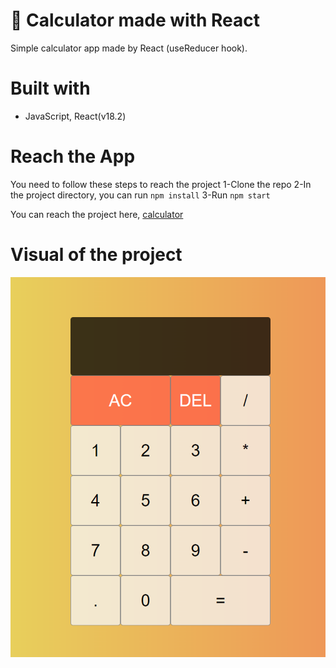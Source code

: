 # 🧮 Calculator made with React

Simple calculator app made by React (useReducer hook).

# Built with

- JavaScript, React(v18.2)

# Reach the App

You need to follow these steps to reach the project
1-Clone the repo
2-In the project directory, you can run `npm install`
3-Run `npm start`

You can reach the project here, [calculator](https://berenvrl.github.io/react-calculator/)

# Visual of the project

![calculator-visual](visual1.png)
